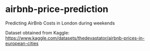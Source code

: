 # airbnb-price-prediction
Predicting AirBnb Costs in London during weekends

Dataset obtained from Kaggle: https://www.kaggle.com/datasets/thedevastator/airbnb-prices-in-european-cities
